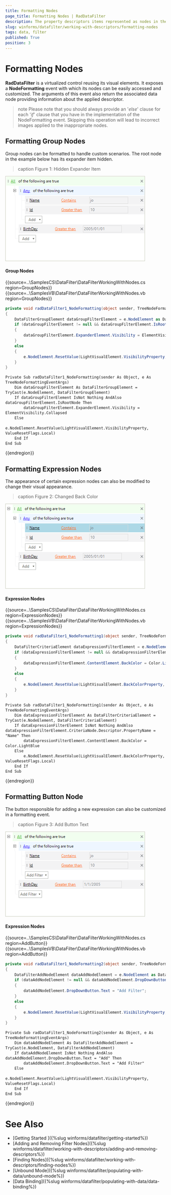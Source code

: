 ```yaml
---
title: Formatting Nodes
page_title: Formatting Nodes | RadDataFilter
description: The property descriptors items represented as nodes in the control can be populated automatically or be generated by the developer. 
slug: winforms/datafilter/working-with-descriptors/formatting-nodes
tags: data, filter
published: True
position: 3
---
```


# Formatting Nodes

__RadDataFilter__ is a virtualized control reusing its visual elements. It exposes a __NodeFormatting__ event with which its nodes can be easily accessed and customized. The arguments of this event also return the associated data node providing information about the applied descriptor.

>note Please note that you should always provide an '*else*' clause for each '*if*' clause that you have in the implementation of the NodeFormatting event. Skipping this operation will lead to incorrect images applied to the inappropriate nodes.
>

## Formatting Group Nodes

Group nodes can be formatted to handle custom scenarios. The root node in the example below has its expander item hidden.

>caption Figure 1: Hidden Expander Item

![datafilter-working-with-filter-nodes-formatting-nodes 001](images/datafilter-working-with-filter-nodes-formatting-nodes001.png)

#### Group Nodes

{{source=..\SamplesCS\DataFilter\DataFilterWorkingWithNodes.cs region=GroupNodes}} 
{{source=..\SamplesVB\DataFilter\DataFilterWorkingWithNodes.vb region=GroupNodes}}
````C#
private void radDataFilter1_NodeFormatting(object sender, TreeNodeFormattingEventArgs e)
{
    DataFilterGroupElement dataGroupFilterElement = e.NodeElement as DataFilterGroupElement;
    if (dataGroupFilterElement != null && dataGroupFilterElement.IsRootNode)
    {
        dataGroupFilterElement.ExpanderElement.Visibility = ElementVisibility.Collapsed;
    }
    else
    {
        e.NodeElement.ResetValue(LightVisualElement.VisibilityProperty, ValueResetFlags.Local);
    }
}

````
````VB.NET
Private Sub radDataFilter1_NodeFormatting(sender As Object, e As TreeNodeFormattingEventArgs)
    Dim dataGroupFilterElement As DataFilterGroupElement = TryCast(e.NodeElement, DataFilterGroupElement)
    If dataGroupFilterElement IsNot Nothing AndAlso dataGroupFilterElement.IsRootNode Then
        dataGroupFilterElement.ExpanderElement.Visibility = ElementVisibility.Collapsed
    Else
        e.NodeElement.ResetValue(LightVisualElement.VisibilityProperty, ValueResetFlags.Local)
    End If
End Sub

````



{{endregion}}

## Formatting Expression Nodes

The appearance of certain expression nodes can also be modified to change their visual appearance. 

>caption Figure 2: Changed Back Color

![datafilter-working-with-filter-nodes-formatting-nodes 002](images/datafilter-working-with-filter-nodes-formatting-nodes002.png)

#### Expression Nodes

{{source=..\SamplesCS\DataFilter\DataFilterWorkingWithNodes.cs region=ExpressionNodes}} 
{{source=..\SamplesVB\DataFilter\DataFilterWorkingWithNodes.vb region=ExpressionNodes}}
````C#
private void radDataFilter1_NodeFormatting1(object sender, TreeNodeFormattingEventArgs e)
{
    DataFilterCriteriaElement dataExpressionFilterElement = e.NodeElement as DataFilterCriteriaElement;
    if (dataExpressionFilterElement != null && dataExpressionFilterElement.CriteriaNode.Descriptor.PropertyName == "Name")
    {
        dataExpressionFilterElement.ContentElement.BackColor = Color.LightBlue;
    }
    else
    {
        e.NodeElement.ResetValue(LightVisualElement.BackColorProperty, ValueResetFlags.Local);
    }
}

````
````VB.NET
Private Sub radDataFilter1_NodeFormatting1(sender As Object, e As TreeNodeFormattingEventArgs)
    Dim dataExpressionFilterElement As DataFilterCriteriaElement = TryCast(e.NodeElement, DataFilterCriteriaElement)
    If dataExpressionFilterElement IsNot Nothing AndAlso dataExpressionFilterElement.CriteriaNode.Descriptor.PropertyName = "Name" Then
        dataExpressionFilterElement.ContentElement.BackColor = Color.LightBlue
    Else
        e.NodeElement.ResetValue(LightVisualElement.BackColorProperty, ValueResetFlags.Local)
    End If
End Sub

````



{{endregion}}

## Formatting Button Node

The button responsible for adding a new expression can also be customized in a formatting event.  

>caption Figure 3: Add Button Text

![datafilter-working-with-filter-nodes-formatting-nodes 003](images/datafilter-working-with-filter-nodes-formatting-nodes003.png)

#### Expression Nodes

{{source=..\SamplesCS\DataFilter\DataFilterWorkingWithNodes.cs region=AddButton}} 
{{source=..\SamplesVB\DataFilter\DataFilterWorkingWithNodes.vb region=AddButton}}
````C#
private void radDataFilter1_NodeFormatting2(object sender, TreeNodeFormattingEventArgs e)
{
    DataFilterAddNodeElement dataAddNodeElement = e.NodeElement as DataFilterAddNodeElement;
    if (dataAddNodeElement != null && dataAddNodeElement.DropDownButton.Text == "Add")
    {
        dataAddNodeElement.DropDownButton.Text = "Add Filter";
    }
    else
    {
        e.NodeElement.ResetValue(LightVisualElement.VisibilityProperty, ValueResetFlags.Local);
    }
}

````
````VB.NET
Private Sub radDataFilter1_NodeFormatting2(sender As Object, e As TreeNodeFormattingEventArgs)
    Dim dataAddNodeElement As DataFilterAddNodeElement = TryCast(e.NodeElement, DataFilterAddNodeElement)
    If dataAddNodeElement IsNot Nothing AndAlso dataAddNodeElement.DropDownButton.Text = "Add" Then
        dataAddNodeElement.DropDownButton.Text = "Add Filter"
    Else
        e.NodeElement.ResetValue(LightVisualElement.VisibilityProperty, ValueResetFlags.Local)
    End If
End Sub

````



{{endregion}}


# See Also

* [Getting Started ]({%slug winforms/datafilter/getting-started%})
* [Adding and Removing Filter Nodes]({%slug winforms/datafilter/working-with-descriptors/adding-and-removing-descriptors%})
* [Finding Nodes]({%slug winforms/datafilter/working-with-descriptors/finding-nodes%})
* [Unbound Mode]({%slug winforms/datafilter/populating-with-data/unbound-mode%})	
* [Data Binding]({%slug winforms/datafilter/populating-with-data/data-binding%})	
